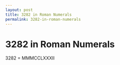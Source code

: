 ```yaml
---
layout: post
title: 3282 in Roman Numerals
permalink: 3282-in-roman-numerals
---
```


# 3282 in Roman Numerals

3282 = MMMCCLXXXII
